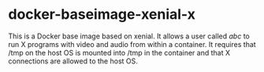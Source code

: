 # docker-baseimage-xenial-x

This is a Docker base image based on xenial. It allows a user called *abc* to run X programs with video and audio from within a container. It requires that /tmp on the host OS is mounted into /tmp in the container and that X connections are allowed to the host OS.
